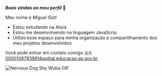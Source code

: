 ***Boas vindas ao meu perfil*** 💙

Meu nome é *Miguel Sisti*
- Estou estudando na Alura
- Estou me desenvolvendo na linguagem JavaScrip
- Utilizo esse espaço para minha organização e compartilhamento dos meu projetos desenvolvidos

Você pode entrar em contato comigo 🇧🇷 
00001087939914sp@al.educacao.sp.gov.br

![Nervous Dog Shy Wuba GIF](https://media.tenor.com/9gqIF9ZtnF8AAAAM/nervous-dog-shy-wuba.gif)
